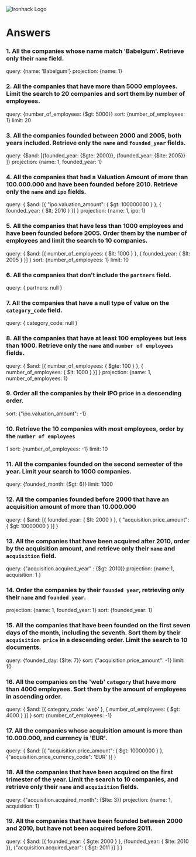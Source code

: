 ![Ironhack Logo](https://i.imgur.com/1QgrNNw.png)

# Answers

### 1. All the companies whose name match 'Babelgum'. Retrieve only their `name` field.

query: {name: 'Babelgum'}
projection: {name: 1}



### 2. All the companies that have more than 5000 employees. Limit the search to 20 companies and sort them by **number of employees**.


query: {number_of_employees: {$gt: 5000}}
sort: {number_of_employees: 1}
limit: 20


### 3. All the companies founded between 2000 and 2005, both years included. Retrieve only the `name` and `founded_year` fields.

query: {$and: [{founded_year: {$gte: 2000}}, {founded_year: {$lte: 2005}} ]}
projection: {name: 1, founded_year: 1}


### 4. All the companies that had a Valuation Amount of more than 100.000.000 and have been founded before 2010. Retrieve only the `name` and `ipo` fields.

query: { $and: [{ "ipo.valuation_amount": { $gt: 100000000 } }, { founded_year: { $lt: 2010 } }] } 
projection: {name: 1, ipo: 1}


### 5. All the companies that have less than 1000 employees and have been founded before 2005. Order them by the number of employees and limit the search to 10 companies.

query: { $and: [{ number_of_employees: { $lt: 1000  } }, { founded_year: { $lt: 2005 } }] } 
sort: {number_of_employees: 1}
limit: 10

### 6. All the companies that don't include the `partners` field.

query: { partners: null } 


### 7. All the companies that have a null type of value on the `category_code` field.

query: { category_code: null } 


### 8. All the companies that have at least 100 employees but less than 1000. Retrieve only the `name` and `number of employees` fields.

query: { $and: [{ number_of_employees: { $gte: 100  } }, { number_of_employees: { $lt: 1000 } }] }
projection: {name: 1, number_of_employees: 1}


### 9. Order all the companies by their IPO price in a descending order.

sort: {"ipo.valuation_amount": -1}


### 10. Retrieve the 10 companies with most employees, order by the `number of employees`
1
sort: {number_of_employees: -1}
limit: 10

### 11. All the companies founded on the second semester of the year. Limit your search to 1000 companies.

query: {founded_month: {$gt: 6}}
limit: 1000

### 12. All the companies founded before 2000 that have an acquisition amount of more than 10.000.000

query: { $and: [{ founded_year: { $lt: 2000  } }, { "acquisition.price_amount": { $gt: 10000000 } }] }


### 13. All the companies that have been acquired after 2010, order by the acquisition amount, and retrieve only their `name` and `acquisition` field.

query: {"acquisition.acquired_year" : {$gt: 2010}}
projection: {name:1, acquisition: 1 }


### 14. Order the companies by their `founded year`, retrieving only their `name` and `founded year`.

projection: {name: 1, founded_year: 1}
sort: {founded_year: 1}


### 15. All the companies that have been founded on the first seven days of the month, including the seventh. Sort them by their `acquisition price` in a descending order. Limit the search to 10 documents.

query: {founded_day: {$lte: 7}}
sort: {"acquisition.price_amount": -1}
limit: 10

### 16. All the companies on the 'web' `category` that have more than 4000 employees. Sort them by the amount of employees in ascending order.
query: { $and: [{ category_code: 'web' }, { number_of_employees: { $gt: 4000 } }] } 
sort: {number_of_employees: -1}


### 17. All the companies whose acquisition amount is more than 10.000.000, and currency is 'EUR'.

query: { $and: [{ "acquisition.price_amount": { $gt: 10000000 } }, {"acquisition.price_currency_code": 'EUR' }] } 


### 18. All the companies that have been acquired on the first trimester of the year. Limit the search to 10 companies, and retrieve only their `name` and `acquisition` fields.

query: {"acquisition.acquired_month": {$lte: 3}}
projection: {name: 1, acquisition: 1}


### 19. All the companies that have been founded between 2000 and 2010, but have not been acquired before 2011.

query: { $and: [{ founded_year: { $gte: 2000 } }, {founded_year: { $lte: 2010 }}, {"acquisition.acquired_year": { $gt: 2011 }} ] } 

